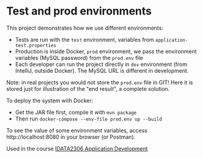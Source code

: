 # Test and prod environments

This project demonstrates how we use different environments:

* Tests are run with the `test` environment, variables from `application-test.properties`
* Production is inside Docker, `prod` environment, we pass the environment variables (MySQL
  password) from the `prod.env` file
* Each developer can run the project directly in `dev` environment (from IntelliJ, outside Docker).
  The MySQL URL is different in development.

Note: in real projects you would not store the `prod.env` file in GIT! Here it is stored just for
illustration of the "end result", a complete solution.

To deploy the system with Docker:

* Get the JAR file first, compile it with `mvn package`
* Then run `docker-compose --env-file prod.env up --build`

To see the value of some environment variables, access http://localhost:8080 in your browser (or
Postman).

Used in the
course [IDATA2306 Application Development](https://www.ntnu.edu/studies/courses/IDATA2306)